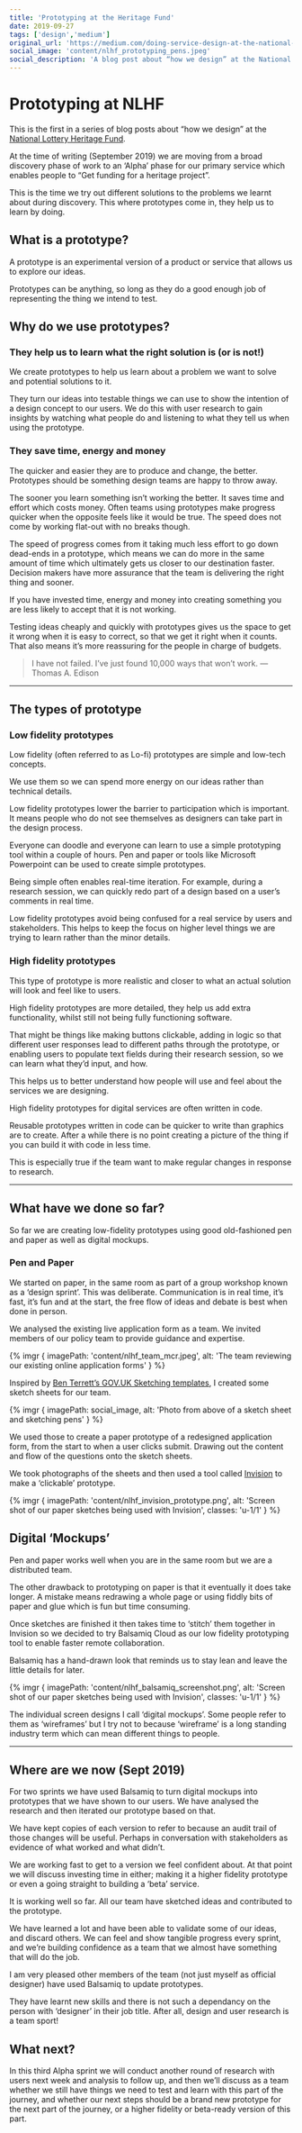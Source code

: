 ```yaml
---
title: 'Prototyping at the Heritage Fund'
date: 2019-09-27
tags: ['design','medium']
original_url: 'https://medium.com/doing-service-design-at-the-national-lottery/prototyping-at-nlhf-705ff3b88c67'
social_image: 'content/nlhf_prototyping_pens.jpeg'
social_description: 'A blog post about “how we design” at the National Lottery Heritage Fund'
---
```


# Prototyping at NLHF

This is the first in a series of blog posts about “how we design” at the [National Lottery Heritage Fund](https://heritagefund.org.uk/).

At the time of writing (September 2019) we are moving from a broad discovery phase of work to an ‘Alpha’ phase for our primary service which enables people to “Get funding for a heritage project”.

This is the time we try out different solutions to the problems we learnt about during discovery.
This where prototypes come in, they help us to learn by doing.

## What is a prototype?

A prototype is an experimental version of a product or service that allows us to explore our ideas.

Prototypes can be anything, so long as they do a good enough job of representing the thing we intend to test.

## Why do we use prototypes?

### They help us to learn what the right solution is (or is not!)

We create prototypes to help us learn about a problem we want to solve and potential solutions to it.

They turn our ideas into testable things we can use to show the intention of a design concept to our users. We do
this with user research to gain insights by watching what people do and listening to what they tell us when using the prototype.

### They save time, energy and money

The quicker and easier they are to produce and change, the better. Prototypes should be something design teams are happy to throw away.

The sooner you learn something isn’t working the better. It saves time and effort which costs money.
Often teams using prototypes make progress quicker when the opposite feels like it would be true. The speed does not come by working flat-out with no breaks though.

The speed of progress comes from it taking much less effort to go down dead-ends in a prototype, which means we can do more in the same amount of time which ultimately gets us closer to our destination faster. Decision makers have more assurance that the team is delivering the right thing and sooner.

If you have invested time, energy and money into creating something you are less likely to accept that it is not working.

Testing ideas cheaply and quickly with prototypes gives us the space to get it wrong when it is easy to correct, so that we get it right when it counts. That also means it’s more reassuring for the people in charge of budgets.

> I have not failed. I’ve just found 10,000 ways that won’t work. — Thomas A. Edison

---

## The types of prototype

### Low fidelity prototypes

Low fidelity (often referred to as Lo-fi) prototypes are simple and low-tech concepts.

We use them so we can spend more energy on our ideas rather than technical details.

Low fidelity prototypes lower the barrier to participation which is important. It means people who do not see themselves as designers can take part in the design process.

Everyone can doodle and everyone can learn to use a simple prototyping tool within a couple of hours. Pen and paper or tools like Microsoft Powerpoint can be used to create simple prototypes.

Being simple often enables real-time iteration. For example, during a research session, we can quickly redo part of a design based on a user’s comments in real time.

Low fidelity prototypes avoid being confused for a real service by users and stakeholders. This helps to keep the focus on higher level things we are trying to learn rather than the minor details.

### High fidelity prototypes

This type of prototype is more realistic and closer to what an actual solution will look and feel like to users.

High fidelity prototypes are more detailed, they help us add extra functionality, whilst still not being fully functioning software.

That might be things like making buttons clickable, adding in logic so that different user responses lead to different paths through the prototype, or enabling users to populate text fields during their research session, so we can learn what they’d input, and how.

This helps us to better understand how people will use and feel about the services we are designing.

High fidelity prototypes for digital services are often written in code.

Reusable prototypes written in code can be quicker to write than graphics are to create. After a while there is no point creating a picture of the thing if you can build it with code in less time.

This is especially true if the team want to make regular changes in response to research.

---

## What have we done so far?

So far we are creating low-fidelity prototypes using good old-fashioned pen and paper as well as digital mockups.

### Pen and Paper

We started on paper, in the same room as part of a group workshop known as a ‘design sprint’.
This was deliberate. Communication is in real time, it’s fast, it’s fun and at the start, the free flow of ideas and debate is best when done in person.

We analysed the existing live application form as a team. We invited members of our policy team to provide guidance and expertise.

{% imgr {
  imagePath: 'content/nlhf_team_mcr.jpeg',
  alt: 'The team reviewing our existing online application forms'
} %}

Inspired by [Ben Terrett’s GOV.UK Sketching templates](https://designnotes.blog.gov.uk/2014/05/22/gov-uk-sketching-templates/), I created some sketch sheets for our team.

{% imgr {
  imagePath: social_image,
  alt: 'Photo from above of a sketch sheet and sketching pens'
} %}

We used those to create a paper prototype of a redesigned application form, from the start to when a user clicks submit. Drawing out the content and flow of the questions onto the sketch sheets.

We took photographs of the sheets and then used a tool called [Invision](https://www.invisionapp.com/) to make a ‘clickable’ prototype.

{% imgr {
  imagePath: 'content/nlhf_invision_prototype.png',
  alt: 'Screen shot of our paper sketches being used with Invision',
  classes: 'u-1/1'
} %}

## Digital ‘Mockups’

Pen and paper works well when you are in the same room but we are a distributed team.

The other drawback to prototyping on paper is that it eventually it does take longer. A mistake means redrawing a whole page or using fiddly bits of paper and glue which is fun but time consuming.

Once sketches are finished it then takes time to ‘stitch’ them together in Invision so we decided to try Balsamiq Cloud as our low fidelity prototyping tool to enable faster remote collaboration.

Balsamiq has a hand-drawn look that reminds us to stay lean and leave the little details for later.

{% imgr {
  imagePath: 'content/nlhf_balsamiq_screenshot.png',
  alt: 'Screen shot of our paper sketches being used with Invision',
  classes: 'u-1/1'
} %}

The individual screen designs I call ‘digital mockups’. Some people refer to them as ‘wireframes’ but I try not to because ‘wireframe’ is a long standing industry term which can mean different things to people.

---

## Where are we now (Sept 2019)

For two sprints we have used Balsamiq to turn digital mockups into prototypes that we have shown to our users. We have analysed the research and then iterated our prototype based on that.

We have kept copies of each version to refer to because an audit trail of those changes will be useful. Perhaps in conversation with stakeholders as evidence of what worked and what didn’t.

We are working fast to get to a version we feel confident about. At that point we will discuss investing time in either; making it a higher fidelity prototype or even a going straight to building a ‘beta’ service.

It is working well so far. All our team have sketched ideas and contributed to the prototype.

We have learned a lot and have been able to validate some of our ideas, and discard others. We can feel and show tangible progress every sprint, and we’re building confidence as a team that we almost have something that will do the job.

I am very pleased other members of the team (not just myself as official designer) have used Balsamiq to update prototypes.

They have learnt new skills and there is not such a dependancy on the person with ‘designer’ in their job title. After all, design and user research is a team sport!

## What next?

In this third Alpha sprint we will conduct another round of research with users next week and analysis to follow up, and then we’ll discuss as a team whether we still have things we need to test and learn with this part of the journey, and whether our next steps should be a brand new prototype for the next part of the journey, or a higher fidelity or beta-ready version of this part.
